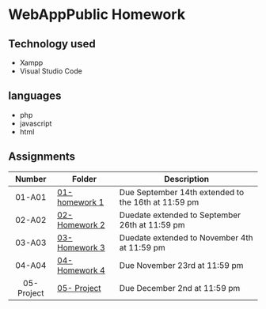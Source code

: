 # WebAppPublic Homework


## Technology used 
- Xampp 
- Visual Studio Code 

## languages
- php
- javascript 
- html
 
## Assignments

| Number      | Folder | Description |
| :----:      | ------ | ----------- |
|   01-A01    | [ 01- homework 1]( https://github.com/Ladelle/WebSec)|Due September 14th extended to the 16th at 11:59 pm |
|   02-A02       | [ 02- Homework 2]( https://github.com/Ladelle/WebSec)    |Duedate extended to September 26th  at 11:59 pm |
|   03-A03      | [ 03- Homework 3 ]( https://github.com/Ladelle/WebSec)    | Duedate extended to November 4th  at 11:59 pm |
|   04-A04      | [ 04- Homework 4]( https://github.com/Ladelle/WebSec)    | Due November 23rd  at 11:59 pm |
|   05-Project      | [ 05- Project ]( https://github.com/Ladelle/WebSec)    | Due December 2nd  at 11:59 pm|
